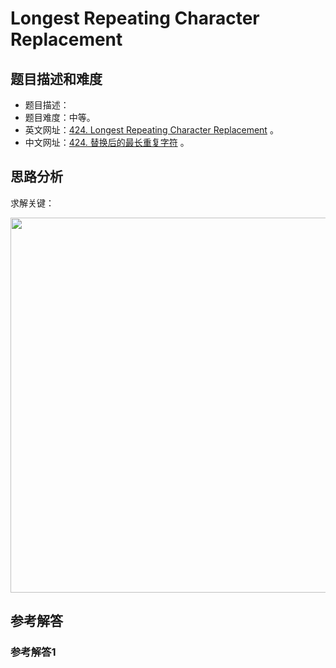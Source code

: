 # Longest Repeating Character Replacement

## 题目描述和难度
+ 题目描述：
+ 题目难度：中等。
+ 英文网址：[424. Longest Repeating Character Replacement](https://leetcode.com/problems/longest-repeating-character-replacement/description/)  。
+ 中文网址：[424. 替换后的最长重复字符](https://leetcode-cn.com/problems/longest-repeating-character-replacement/description/)  。
## 思路分析
求解关键：

<img src="https://liweiwei1419.github.io/images/leetcode-solution/" width="600">

## 参考解答
### 参考解答1

```java

```